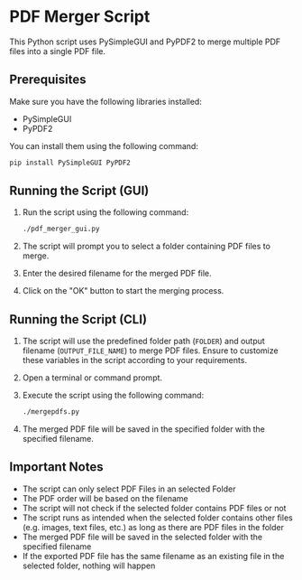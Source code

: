 # PDF Merger Script

This Python script uses PySimpleGUI and PyPDF2 to merge multiple PDF files into a single PDF file.

## Prerequisites

Make sure you have the following libraries installed:

- PySimpleGUI
- PyPDF2

You can install them using the following command:

```bash
pip install PySimpleGUI PyPDF2
```

## Running the Script (GUI)

1. Run the script using the following command:

   ```bash
   ./pdf_merger_gui.py
   ```

2. The script will prompt you to select a folder containing PDF files to merge.

3. Enter the desired filename for the merged PDF file.

4. Click on the "OK" button to start the merging process.

## Running the Script (CLI)

1. The script will use the predefined folder path (`FOLDER`) and output filename (`OUTPUT_FILE_NAME`) to merge PDF files. Ensure to customize these variables in the script according to your requirements.

2. Open a terminal or command prompt.

3. Execute the script using the following command:

   ```bash
   ./mergepdfs.py
   ```

4. The merged PDF file will be saved in the specified folder with the specified filename.

## Important Notes

- The script can only select PDF Files in an selected Folder
- The PDF order will be based on the filename
- The script will not check if the selected folder contains PDF files or not
- The script runs as intended when the selected folder contains other files (e.g. images, text files, etc.) as long as there are PDF files in the folder
- The merged PDF file will be saved in the selected folder with the specified filename
- If the exported PDF file has the same filename as an existing file in the selected folder, nothing will happen
